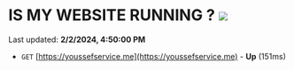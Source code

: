 # IS MY WEBSITE RUNNING ? [![](https://img.shields.io/static/v1?label=Sponsor&message=%E2%9D%A4&logo=GitHub&color=%23fe8e86)](https://github.com/sponsors/<username>)

Last updated: **2/2/2024, 4:50:00 PM**

- `GET` [https://youssefservice.me](https://youssefservice.me) - **Up** (151ms)
